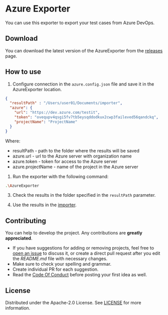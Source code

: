 # Azure Exporter

You can use this exporter to export your test cases from Azure DevOps.

## Download

You can download the latest version of the AzureExporter from the [releases](https://github.com/testit-tms/migrators/releases/latest) page.

## How to use

1. Configure connection in the `azure.config.json` file and save it in the AzureExporter location.

```json
{
  "resultPath" : "/Users/user01/Documents/importer",
  "azure": {
    "url": "https://dev.azure.com/testit",
    "token": "ovequpv4qsgi5fv7tb5eysqddodkux2cwp3faileved56qandckq",
    "projectName": "ProjectName"
  }
}
```

Where:

- resultPath - path to the folder where the results will be saved
- azure.url - url to the Azure server with organization name
- azure.token - token for access to the Azure server
- azure.projectName - name of the project in the Azure server

1. Run the exporter with the following command:

```bash
.\AzureExporter
```

3. Check the results in the folder specified in the `resultPath` parameter.

4. Use the results in the [importer](https://github.com/testit-tms/migrators/tree/main/Migrators/Importer/Readme.md).

## Contributing

You can help to develop the project. Any contributions are **greatly appreciated**.

- If you have suggestions for adding or removing projects, feel free
  to [open an issue](https://github.com/testit-tms/migrators/issues/new) to discuss it, or create a direct pull
  request after you edit the *README.md* file with necessary changes.
- Make sure to check your spelling and grammar.
- Create individual PR for each suggestion.
- Read the [Code Of Conduct](https://github.com/testit-tms/migrators/blob/main/CODE_OF_CONDUCT.md) before posting
  your first idea as well.

## License

Distributed under the Apache-2.0 License.
See [LICENSE](https://github.com/testit-tms/migrators/blob/main/LICENSE) for more information.
